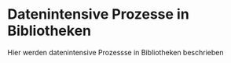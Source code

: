 # Datenintensive Prozesse in Bibliotheken
Hier werden datenintensive Prozessse in Bibliotheken beschrieben
